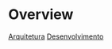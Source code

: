 <!-- TITLE: Wiki -->
<!-- SUBTITLE: A quick summary of Wiki -->

# Overview
[Arquitetura](/wiki/arquitetura)
[Desenvolvimento](/wiki/desenvolvimento)
